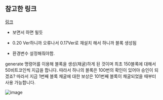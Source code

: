 ## 참고한 링크
[링크](https://medium.com/@kimjunyong/11-%EC%8B%A4%EC%8A%B5-%EB%B9%84%ED%8A%B8%EC%BD%94%EC%9D%B8-%EC%BD%94%EC%96%B4-%EC%8B%A4%EC%8A%B5%EC%9D%84-%ED%86%B5%ED%95%B4-%ED%8A%B8%EB%9E%9C%EC%9E%AD%EC%85%98%EC%9D%84-%EC%9D%B4%ED%95%B4%ED%95%98%EA%B3%A0-utxo%EB%A5%BC-%EC%9D%B4%ED%95%B4%ED%95%B4%EB%B3%B4%EC%9E%90-bc07bdfdf8e9)
* 보면서 하면 될듯

* 0.20 Ver하니까 오류나서 0.17Ver로 재설치 해서 하니까 블록 생성됨
* 환경변수 설정해줘야함.

generate 명령어를 이용해 블록을 생성(채굴)하게 된 것이며 최초 150블록에 대해서 50비트코인씩 지급을 합니다. 따라서 하나의 블록은 100번의 확인이 있어야 승인이 되겠죠? 따라서 지금 1번째 블록 채굴에 대한 보상은 101번째 블록이 채굴되었을 때부터 사용 가능합니다.

![image](https://user-images.githubusercontent.com/50629716/86735733-f6096300-c06d-11ea-83ce-5fa26351ef01.png)
